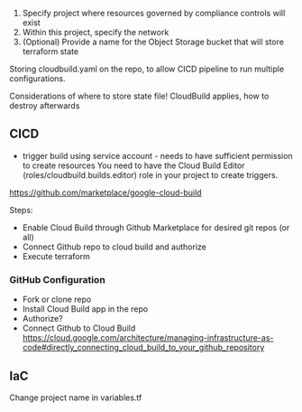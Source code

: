 1. Specify project where resources governed by compliance controls will exist
2. Within this project, specify the network
3. (Optional) Provide a name for the Object Storage bucket that will store terraform state

Storing cloudbuild.yaml on the repo, to allow CICD pipeline to run multiple configurations.

Considerations of where to store state file! CloudBuild applies, how to destroy afterwards

## CICD
- trigger build using service account - needs to have sufficient permission to create resources
You need to have the Cloud Build Editor (roles/cloudbuild.builds.editor) role in your project to create triggers.

https://github.com/marketplace/google-cloud-build

Steps:
- Enable Cloud Build through Github Marketplace for desired git repos (or all)
- Connect Github repo to cloud build and authorize
- Execute terraform


### GitHub Configuration
- Fork or clone repo
- Install Cloud Build app in the repo
- Authorize?
- Connect Github to Cloud Build https://cloud.google.com/architecture/managing-infrastructure-as-code#directly_connecting_cloud_build_to_your_github_repository

## IaC
Change project name in variables.tf